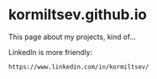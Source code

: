 # kormiltsev.github.io

This page about my projects, kind of...

LinkedIn is more friendly: 
```
https://www.linkedin.com/in/kormiltsev/
```
